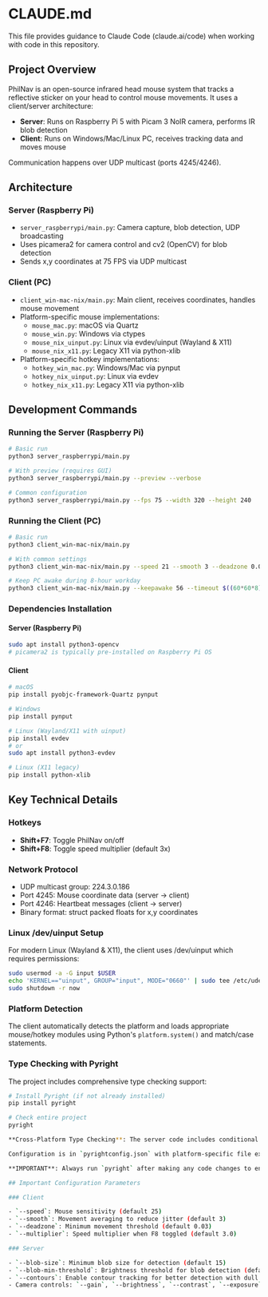 # CLAUDE.md

This file provides guidance to Claude Code (claude.ai/code) when working with code in this repository.

## Project Overview

PhilNav is an open-source infrared head mouse system that tracks a reflective sticker on your head to control mouse movements. It uses a client/server architecture:

- **Server**: Runs on Raspberry Pi 5 with Picam 3 NoIR camera, performs IR blob detection
- **Client**: Runs on Windows/Mac/Linux PC, receives tracking data and moves mouse

Communication happens over UDP multicast (ports 4245/4246).

## Architecture

### Server (Raspberry Pi)

- `server_raspberrypi/main.py`: Camera capture, blob detection, UDP broadcasting
- Uses picamera2 for camera control and cv2 (OpenCV) for blob detection
- Sends x,y coordinates at 75 FPS via UDP multicast

### Client (PC)

- `client_win-mac-nix/main.py`: Main client, receives coordinates, handles mouse movement
- Platform-specific mouse implementations:
  - `mouse_mac.py`: macOS via Quartz
  - `mouse_win.py`: Windows via ctypes
  - `mouse_nix_uinput.py`: Linux via evdev/uinput (Wayland & X11)
  - `mouse_nix_x11.py`: Legacy X11 via python-xlib
- Platform-specific hotkey implementations:
  - `hotkey_win_mac.py`: Windows/Mac via pynput
  - `hotkey_nix_uinput.py`: Linux via evdev
  - `hotkey_nix_x11.py`: Legacy X11 via python-xlib

## Development Commands

### Running the Server (Raspberry Pi)

```bash
# Basic run
python3 server_raspberrypi/main.py

# With preview (requires GUI)
python3 server_raspberrypi/main.py --preview --verbose

# Common configuration
python3 server_raspberrypi/main.py --fps 75 --width 320 --height 240
```

### Running the Client (PC)

```bash
# Basic run
python3 client_win-mac-nix/main.py

# With common settings
python3 client_win-mac-nix/main.py --speed 21 --smooth 3 --deadzone 0.04 --verbose

# Keep PC awake during 8-hour workday
python3 client_win-mac-nix/main.py --keepawake 56 --timeout $((60*60*8))
```

### Dependencies Installation

#### Server (Raspberry Pi)

```bash
sudo apt install python3-opencv
# picamera2 is typically pre-installed on Raspberry Pi OS
```

#### Client

```bash
# macOS
pip install pyobjc-framework-Quartz pynput

# Windows
pip install pynput

# Linux (Wayland/X11 with uinput)
pip install evdev
# or
sudo apt install python3-evdev

# Linux (X11 legacy)
pip install python-xlib
```

## Key Technical Details

### Hotkeys

- **Shift+F7**: Toggle PhilNav on/off
- **Shift+F8**: Toggle speed multiplier (default 3x)

### Network Protocol

- UDP multicast group: 224.3.0.186
- Port 4245: Mouse coordinate data (server → client)
- Port 4246: Heartbeat messages (client → server)
- Binary format: struct packed floats for x,y coordinates

### Linux /dev/uinput Setup

For modern Linux (Wayland & X11), the client uses /dev/uinput which requires permissions:

```bash
sudo usermod -a -G input $USER
echo 'KERNEL=="uinput", GROUP="input", MODE="0660"' | sudo tee /etc/udev/rules.d/99-input.rules
sudo shutdown -r now
```

### Platform Detection

The client automatically detects the platform and loads appropriate mouse/hotkey modules using Python's `platform.system()` and match/case statements.

### Type Checking with Pyright

The project includes comprehensive type checking support:

```bash
# Install Pyright (if not already installed)
pip install pyright

# Check entire project
pyright

**Cross-Platform Type Checking**: The server code includes conditional imports and type stubs in the `stubs/` directory that allow full type checking even on non-Pi development machines:

Configuration is in `pyrightconfig.json` with platform-specific file exclusions and stub path configuration.

**IMPORTANT**: Always run `pyright` after making any code changes to ensure type correctness. The project maintains zero errors and zero warnings across all platforms.

## Important Configuration Parameters

### Client

- `--speed`: Mouse sensitivity (default 25)
- `--smooth`: Movement averaging to reduce jitter (default 3)
- `--deadzone`: Minimum movement threshold (default 0.03)
- `--multiplier`: Speed multiplier when F8 toggled (default 3.0)

### Server

- `--blob-size`: Minimum blob size for detection (default 15)
- `--blob-min-threshold`: Brightness threshold for blob detection (default 200)
- `--contours`: Enable contour tracking for better detection with dull stickers
- Camera controls: `--gain`, `--brightness`, `--contrast`, `--exposure`
```
